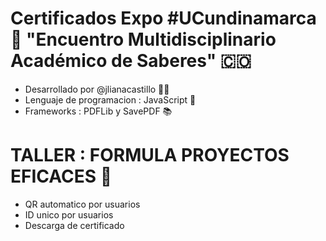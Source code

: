 # Certificados Expo #UCundinamarca 🚀 "Encuentro Multidisciplinario Académico de Saberes" 🇨🇴
* Desarrollado por @jlianacastillo 👩‍💻
* Lenguaje de programacion : JavaScript 💛
* Frameworks : PDFLib y SavePDF 📚

# TALLER : FORMULA PROYECTOS EFICACES 🎯
* QR automatico por usuarios
* ID unico por usuarios
* Descarga de certificado
